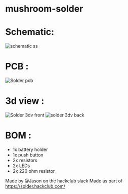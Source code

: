 # mushroom-solder
# Schematic:
![schematic ss](https://github.com/user-attachments/assets/11c42e39-aa7b-4941-9819-cbe12622b898)
# PCB :
![Solder pcb](https://github.com/user-attachments/assets/1c69f592-f7b4-48a2-87cd-447714ab3a45)
# 3d view :
![Solder 3dv front](https://github.com/user-attachments/assets/8e81c26f-f7e9-4fd7-9687-c4a357e54b3b)
![solder 3dv back](https://github.com/user-attachments/assets/7c38fd27-a6c3-4b69-b103-0a53f6b0e5d7)
# BOM :
- 1x battery holder
- 1x push button
- 2x resistors
- 2x LEDs
- 2x 220 ohm resistor

Made by @Jason on the hackclub slack
Made as part of https://solder.hackclub.com/ 
